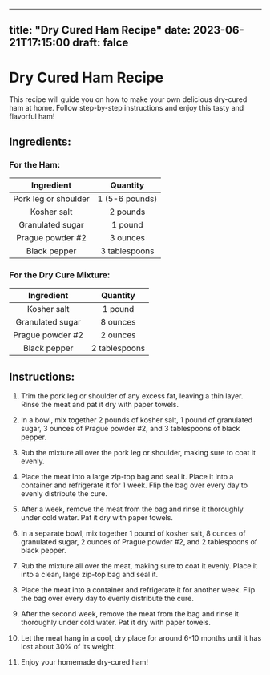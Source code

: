 
---
title: "Dry Cured Ham Recipe"
date: 2023-06-21T17:15:00
draft: falce
---

# Dry Cured Ham Recipe

This recipe will guide you on how to make your own delicious dry-cured ham at home. Follow step-by-step instructions and enjoy this tasty and flavorful ham!

## Ingredients:

### For the Ham:

| Ingredient        | Quantity           |
| :-------------: |:-------------:|
| Pork leg or shoulder  | 1 (5-6 pounds) |
| Kosher salt | 2 pounds |
| Granulated sugar | 1 pound |
| Prague powder #2 | 3 ounces |
| Black pepper | 3 tablespoons |

### For the Dry Cure Mixture:

| Ingredient        | Quantity           |
| :-------------: |:-------------:|
| Kosher salt | 1 pound |
| Granulated sugar | 8 ounces |
| Prague powder #2 | 2 ounces |
| Black pepper | 2 tablespoons |

## Instructions:

1. Trim the pork leg or shoulder of any excess fat, leaving a thin layer. Rinse the meat and pat it dry with paper towels.

2. In a bowl, mix together 2 pounds of kosher salt, 1 pound of granulated sugar, 3 ounces of Prague powder #2, and 3 tablespoons of black pepper.

3. Rub the mixture all over the pork leg or shoulder, making sure to coat it evenly.

4. Place the meat into a large zip-top bag and seal it. Place it into a container and refrigerate it for 1 week. Flip the bag over every day to evenly distribute the cure.

5. After a week, remove the meat from the bag and rinse it thoroughly under cold water. Pat it dry with paper towels.

6. In a separate bowl, mix together 1 pound of kosher salt, 8 ounces of granulated sugar, 2 ounces of Prague powder #2, and 2 tablespoons of black pepper.

7. Rub the mixture all over the meat, making sure to coat it evenly. Place it into a clean, large zip-top bag and seal it.

8. Place the meat into a container and refrigerate it for another week. Flip the bag over every day to evenly distribute the cure.

9. After the second week, remove the meat from the bag and rinse it thoroughly under cold water. Pat it dry with paper towels.

10. Let the meat hang in a cool, dry place for around 6-10 months until it has lost about 30% of its weight.

11. Enjoy your homemade dry-cured ham!
